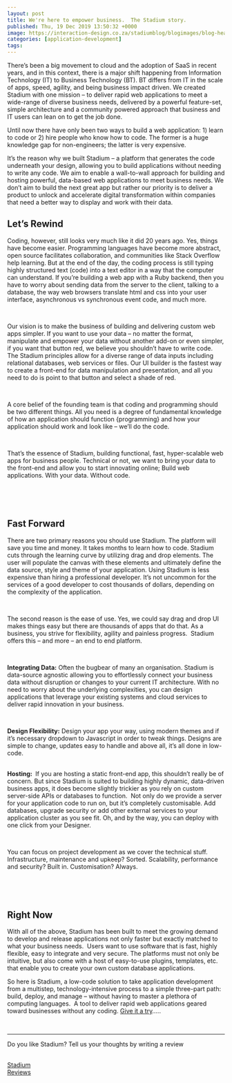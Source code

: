 ```yaml
---
layout: post
title: We're here to empower business.  The Stadium story.
published: Thu, 19 Dec 2019 13:50:32 +0000
image: https://interaction-design.co.za/stadiumblog/blogimages/blog-headliners-01-650x350.jpg
categories: [application-development]
tags: 
---
```


<p>
<span style="font-weight: 400;">There’s been a big movement to cloud and the adoption of SaaS in recent years, and in this context, there is a major shift happening from Information Technology (IT) to Business Technology (BT). BT differs from IT in the scale of apps, speed, agility, and being business impact driven. We created Stadium with one mission – to deliver rapid web applications to meet a wide-range of diverse business needs, delivered by a powerful feature-set, simple architecture and a community powered approach that business and IT users can lean on to get the job done.</span>
</p>
<p>
<span style="font-weight: 400;">Until now there have only been two ways to build a web application: 1) learn to code or 2) hire people who know how to code. The former is a huge knowledge gap for non-engineers; the latter is very expensive.</span>
</p>
<p>
<span style="font-weight: 400;">It’s the reason why we built Stadium &#8211; a platform that generates the code underneath your design, allowing you to build applications without needing to write any code. We aim to enable a wall-to-wall approach for building and hosting powerful, data-based web applications to meet business needs. We don’t aim to build the next great app but rather our priority is to deliver a product to unlock and accelerate digital transformation within companies that need a better way to display and work with their data.</span>
</p>
<h2 dir="ltr">Let&#8217;s Rewind</h2>
<p>
<span style="font-weight: 400;">Coding, however, still looks very much like it did 20 years ago. Yes, things have become easier. Programming languages have become more abstract, open source facilitates collaboration, and communities like Stack Overflow help learning. But at the end of the day, the coding process is still typing highly structured text (code) into a text editor in a way that the computer can understand. If you’re building a web app with a Ruby backend, then you have to worry about sending data from the server to the client, talking to a database, the way web browsers translate html and css into your user interface, asynchronous vs synchronous event code, and much more.</span>
</p>
<p dir="ltr"> </p>
<p>
<span style="font-weight: 400;">Our vision is to make the business of building and delivering custom web apps simpler. If you want to use your data &#8211; no matter the format,  manipulate and empower your data without another add-on or even simpler, if you want that button red, we believe you shouldn’t have to write code. The Stadium principles allow for a diverse range of data inputs including relational databases, web services or files. Our UI builder is the fastest way to create a front-end for data manipulation and presentation, and all you need to do is point to that button and select a shade of red. </span>
</p>
<p dir="ltr"> </p>
<p>
<span style="font-weight: 400;">A core belief of the founding team is that coding and programming should be two different things. All you need is a degree of fundamental knowledge of how an application should function {programming} and how your application should work and look like &#8211; we’ll do the code.</span>
</p>
<p dir="ltr"> </p>
<p>
<span style="font-weight: 400;">That’s the essence of Stadium, building functional, fast, hyper-scalable web apps for business people. Technical or not, we want to bring your data to the front-end and allow you to start innovating online; Build web applications. With your data. Without code.</span>
</p>
<p dir="ltr"> </p>
<p dir="ltr"> </p>
<h2 dir="ltr">Fast Forward</h2>
<p>
<span style="font-weight: 400;">There are two primary reasons you should use Stadium. The platform will save you time and money. It takes months to learn how to code. Stadium cuts through the learning curve by utilizing drag and drop elements. The user will populate the canvas with these elements and ultimately define the data source, style and theme of your application. Using Stadium is less expensive than hiring a professional developer. It’s not uncommon for the services of a good developer to cost thousands of dollars, depending on the complexity of the application.</span>
</p>
<p dir="ltr"> </p>
<p>
<span style="font-weight: 400;">The second reason is the ease of use. Yes, we could say drag and drop UI makes things easy but there are thousands of apps that do that. As a business, you strive for flexibility, agility and painless progress.  Stadium offers this &#8211; and more &#8211; an end to end platform.</span>
</p>
<p> </p>
<p>
<b>Integrating Data:</b>
<span style="font-weight: 400;"> Often the bugbear of many an organisation. Stadium is data-source agnostic allowing you to effortlessly connect your business data without disruption or changes to your current IT architecture. With no need to worry about the underlying complexities, you can design applications that leverage your existing systems and cloud services to deliver rapid innovation in your business. </span>
</p>
<p dir="ltr"> </p>
<p>
<b>Design Flexibility:</b>
<span style="font-weight: 400;"> Design your app your way, using modern themes and if it’s necessary dropdown to Javascript in order to tweak things. Designs are simple to change, updates easy to handle and above all, it’s all done in low-code.</span>
</p>
<p>
<span style="font-weight: 400;">
<br/>
</span>
<b>Hosting: </b>
<span style="font-weight: 400;"> If you are hosting a static front-end app, this shouldn’t really be of concern. But since Stadium is suited to building highly dynamic, data-driven business apps, it does become slightly trickier as you rely on custom server-side APIs or databases to function.  Not only do we provide a server for your application code to run on, but it’s completely customisable. Add databases, upgrade security or add other external services to your application cluster as you see fit. Oh, and by the way, you can deploy with one click from your Designer. </span>
</p>
<p dir="ltr"> </p>
<p>
<span style="font-weight: 400;">You can focus on project development as we cover the technical stuff.  Infrastructure, maintenance and upkeep? Sorted. Scalability, performance and security? Built in. Customisation? Always.</span>
</p>
<p dir="ltr"> </p>
<p dir="ltr"> </p>
<h2 dir="ltr">Right Now</h2>
<p>
<span style="font-weight: 400;">With all of the above, Stadium has been built to meet the growing demand to develop and release applications not only faster but exactly matched to what your business needs.  Users want to use software that is fast, highly flexible, easy to integrate and very secure. The platforms must not only be intuitive, but also come with a host of easy-to-use plugins, templates, etc. that enable you to create your own custom database applications.</span>
</p>
<p>
<span style="font-weight: 400;">So here is Stadium, a low-code solution to take application development from a multistep, technology-intensive process to a simple three-part path: build, deploy, and manage &#8211; without having to master a plethora of computing languages.  A tool to deliver rapid web applications geared toward businesses without any coding. <a href="https://stadium.software/download/">Give it a try</a>…..</span>
</p>
<p> </p>
<hr/>
<p>Do you like Stadium? Tell us your thoughts by writing a review<br/>
<br/>
</p>


<!-- Begin SF Tag -->
<div class="sf-root" data-id="3321742" data-badge="light-default" data-metadata="" style="width:80px">
<a href="https://sourceforge.net/software/product/Stadium/" target="_blank" rel="noopener noreferrer">Stadium Reviews</a>
</div>
<script type="text/javascript">(function(){var sc=document.createElement('script');sc.type='text/javascript';sc.async=true;sc.src='https://b.sf-syn.com/badge_js?sf_id=3321742';var p=document.getElementsByTagName('script')[0];p.parentNode.insertBefore(sc,p);})();</script>
<!-- End SF Tag -->